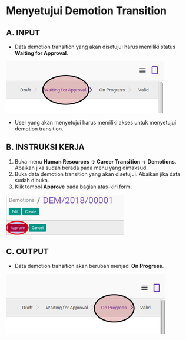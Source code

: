 # Menyetujui Demotion Transition

## A. INPUT

* Data demotion transition yang akan disetujui harus memiliki status **Waiting for Approval**.

![](../../img/demotion-transition/status-waiting-approval.png)

* User yang akan menyetujui harus memiliki akses untuk menyetujui demotion transition.

## B. INSTRUKSI KERJA

1. Buka menu **Human Resources -> Career Transition -> Demotions**. Abaikan jika sudah berada pada menu yang dimaksud.
2. Buka data demotion transition yang akan disetujui. Abaikan jika data sudah dibuka.
3. Klik tombol **Approve** pada bagian atas-kiri form.

![](../../img/demotion-transition/tombol-approve.png)

## C. OUTPUT

* Data demotion transition akan berubah menjadi **On Progress**.

![](../../img/demotion-transition/status-on-progress.png)

